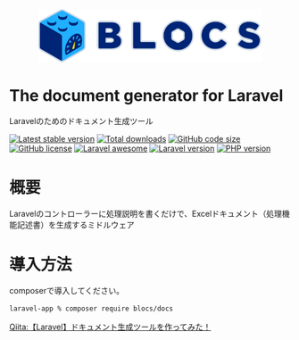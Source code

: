<div align="center"><img src="logo.svg" width="400" /></div>

# The document generator for Laravel
Laravelのためのドキュメント生成ツール

[![Latest stable version](https://img.shields.io/packagist/v/blocs/docs)](https://packagist.org/packages/blocs/docs)
[![Total downloads](https://img.shields.io/packagist/dt/blocs/docs)](https://packagist.org/packages/blocs/docs)
[![GitHub code size](https://img.shields.io/github/languages/code-size/blocs/docs)](https://github.com/blocs/docs)
[![GitHub license](https://img.shields.io/github/license/blocs/docs)](https://github.com/blocs/docs)
[![Laravel awesome](https://img.shields.io/badge/Awesome-Laravel-green)](https://github.com/blocs/docs)
[![Laravel version](https://img.shields.io/badge/laravel-%3E%3D7-green)](https://github.com/blocs/docs)
[![PHP version](https://img.shields.io/badge/php-%3E%3D7.4-blue)](https://github.com/blocs/docs)

# 概要
Laravelのコントローラーに処理説明を書くだけで、Excelドキュメント（処理機能記述書）を生成するミドルウェア

# 導入方法
composerで導入してください。

```sh
laravel-app % composer require blocs/docs
```

[Qiita:【Laravel】ドキュメント生成ツールを作ってみた！](https://qiita.com/hyada/items/527680b07bf0f6e61398)
